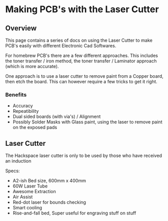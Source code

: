 # Making PCB's with the Laser Cutter

## Overview

This page contains a series of docs on using the Laser Cutter to make PCB's easily with different Electronic Cad Softwares.

For homebrew PCB's there are a few different approaches.
This includes the toner transfer / iron method, the toner transfer / Laminator approach (which is more accurate).

One approach is to use a laser cutter to remove paint from a Copper board, then etch the board.
This can however require a few tricks to get it right.

### Benefits

  * Accuracy
  * Repeatibility
  * Dual sided boards (with via's) / Alignment
  * Possibly Solder Masks with Glass paint, using the laser to remove paint on the exposed pads

## Laser Cutter

The Hackspace laser cutter is only to be used by those who have received an induction

Specs:

  * A2-ish Bed size, 600mm x 400mm
  * 60W Laser Tube
  * Awesome Extraction
  * Air Assist
  * Red-dot laser for bounds checking
  * Smart cooling
  * Rise-and-fall bed, Super useful for engraving stuff on stuff
